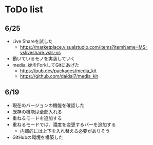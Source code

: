 # ToDo list

## 6/25
- Live Shareを試した
    - https://marketplace.visualstudio.com/items?itemName=MS-vsliveshare.vsls-vs
- 動いているモノを実装していく
- media_kitをForkしてGitにあげた
    - https://pub.dev/packages/media_kit
    - https://github.com/daidai7/media_kit

## 6/19
- 現在のバージョンの機能を確認した
- 既存の機能は全部入れる
- 重ねるモードを追加する
- 重ねるモードでは、濃度を変更するバーを追加する
    - 内部的には上下を入れ替える必要がありそう
- GitHubの環境を構築した